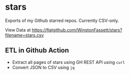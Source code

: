 # stars

Exports of my Github starred repos. Currently CSV-only.

View Data at https://flatgithub.com/WinstonFassett/stars?filename=stars.csv

## ETL in Github Action

 - Extract all pages of stars using GH REST API using `curl`
 - Convert JSON to CSV using `jq`
